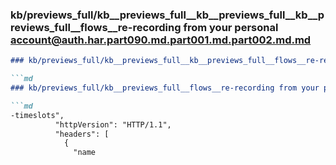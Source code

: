 ### kb/previews_full/kb__previews_full__kb__previews_full__kb__previews_full__flows__re-recording from your personal account@auth.har.part090.md.part001.md.part002.md.md

```md
### kb/previews_full/kb__previews_full__kb__previews_full__flows__re-recording from your personal account@auth.har.part090.md.part001.md.part002.md

```md
### kb/previews_full/kb__previews_full__flows__re-recording from your personal account@auth.har.part090.md.part001.md (part 002)

```md
-timeslots",
          "httpVersion": "HTTP/1.1",
          "headers": [
            {
              "name
```

```

```

```
